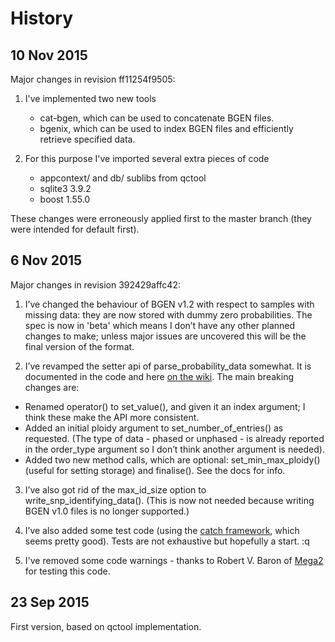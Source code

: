 History
====
10 Nov 2015
----

Major changes in revision ff11254f9505:

1. I've implemented two new tools
    - cat-bgen, which can be used to concatenate BGEN files.
    - bgenix, which can be used to index BGEN files and efficiently retrieve specified data.

2. For this purpose I've imported several extra pieces of code
    - appcontext/ and db/ sublibs from qctool
    - sqlite3 3.9.2
    - boost 1.55.0

These changes were erroneously applied first to the master branch (they were intended for default first).

6 Nov 2015
----
Major changes in revision 392429affc42:

1. I’ve changed the behaviour of BGEN v1.2 with respect to samples with missing data: they are now stored with dummy zero probabilities.  The spec is now in 'beta' which means I don’t have any other planned changes to make; unless major issues are uncovered this will be the final version of the format.

2. I’ve revamped the setter api of parse_probability_data somewhat.  It is documented in the code and here [on the wiki](https://bitbucket.org/gavinband/bgen/wiki/The_Setter_API).  The main breaking changes are:
- Renamed operator() to set_value(), and given it an index argument; I think these make the API more consistent.
- Added an initial ploidy argument to set_number_of_entries() as requested.  (The type of data - phased or unphased - is already reported in the order_type argument so I don’t think another argument is needed).
- Added two new method calls, which are optional: set_min_max_ploidy() (useful for setting storage) and finalise().  See the docs for info.

3. I’ve also got rid of the max_id_size option to write_snp_identifying_data().  (This is now not needed because writing BGEN v1.0 files is no longer supported.)

4. I’ve also added some test code (using the [catch framework](https://github.com/philsquared/catch), which seems pretty good).  Tests are not exhaustive but hopefully a start.
:q
5. I've removed some code warnings - thanks to Robert V. Baron of [Mega2](https://watson.hgen.pitt.edu/docs/mega2_html/mega2.html) for testing this code.

23 Sep 2015
----
First version, based on qctool implementation.
